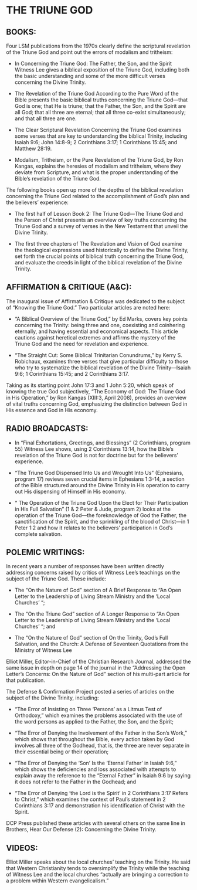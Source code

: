 # THE TRIUNE GOD

## BOOKS:

Four LSM publications from the 1970s clearly define the scriptural revelation of the Triune God and point out the errors of modalism and tritheism:

* In Concerning the Triune God: The Father, the Son, and the Spirit Witness Lee gives a biblical exposition of the Triune God, including both the basic understanding and some of the more difficult verses concerning the Divine Trinity.

* The Revelation of the Triune God According to the Pure Word of the Bible presents the basic biblical truths concerning the Triune God—that God is one; that He is triune; that the Father, the Son, and the Spirit are all God; that all three are eternal; that all three co-exist simultaneously; and that all three are one.

* The Clear Scriptural Revelation Concerning the Triune God examines some verses that are key to understanding the biblical Trinity, including Isaiah 9:6; John 14:8-9; 2 Corinthians 3:17; 1 Corinthians 15:45; and Matthew 28:19.

* Modalism, Tritheism, or the Pure Revelation of the Triune God, by Ron Kangas, explains the heresies of modalism and tritheism, where they deviate from Scripture, and what is the proper understanding of the Bible’s revelation of the Triune God.

The following books open up more of the depths of the biblical revelation concerning the Triune God related to the accomplishment of God’s plan and the believers’ experience:

* The first half of Lesson Book 2: The Triune God—The Triune God and the Person of Christ presents an overview of key truths concerning the Triune God and a survey of verses in the New Testament that unveil the Divine Trinity.

* The first three chapters of The Revelation and Vision of God examine the theological expressions used historically to define the Divine Trinity, set forth the crucial points of biblical truth concerning the Triune God, and evaluate the creeds in light of the biblical revelation of the Divine Trinity.

## AFFIRMATION & CRITIQUE (A&C):

The inaugural issue of Affirmation & Critique was dedicated to the subject of “Knowing the Triune God.” Two particular articles are noted here:

* “A Biblical Overview of the Triune God,” by Ed Marks, covers key points concerning the Trinity: being three and one, coexisting and coinhering eternally, and having essential and economical aspects. This article cautions against heretical extremes and affirms the mystery of the Triune God and the need for revelation and experience.

* “The Straight Cut: Some Biblical Trinitarian Conundrums,” by Kerry S. Robichaux, examines three verses that give particular difficulty to those who try to systematize the biblical revelation of the Divine Trinity—Isaiah 9:6; 1 Corinthians 15:45; and 2 Corinthians 3:17.

Taking as its starting point John 17:3 and 1 John 5:20, which speak of knowing the true God subjectively, “The Economy of God: The Triune God in His Operation,” by Ron Kangas (XIII:3, April 2008), provides an overview of vital truths concerning God, emphasizing the distinction between God in His essence and God in His economy.

## RADIO BROADCASTS:

* In “Final Exhortations, Greetings, and Blessings” (2 Corinthians, program 55) Witness Lee shows, using 2 Corinthians 13:14, how the Bible’s revelation of the Triune God is not for doctrine but for the believers’ experience.

* “The Triune God Dispensed Into Us and Wrought Into Us” (Ephesians, program 17) reviews seven crucial items in Ephesians 1:3-14, a section of the Bible structured around the Divine Trinity in His operation to carry out His dispensing of Himself in His economy.

* “ The Operation of the Triune God Upon the Elect for Their Participation in His Full Salvation” (1 & 2 Peter & Jude, program 2) looks at the operation of the Triune God—the foreknowledge of God the Father, the sanctification of the Spirit, and the sprinkling of the blood of Christ—in 1 Peter 1:2 and how it relates to the believers’ participation in God’s complete salvation.

## POLEMIC WRITINGS:

In recent years a number of responses have been written directly addressing concerns raised by critics of Witness Lee’s teachings on the subject of the Triune God. These include:

* The “On the Nature of God” section of A Brief Response to “An Open Letter to the Leadership of Living Stream Ministry and the ‘Local Churches’ “;

* The “On the Triune God” section of A Longer Response to “An Open Letter to the Leadership of Living Stream Ministry and the ‘Local Churches’ “; and

* The “On the Nature of God” section of On the Trinity, God’s Full Salvation, and the Church: A Defense of Seventeen Quotations from the Ministry of Witness Lee

Elliot Miller, Editor-in-Chief of the Christian Research Journal, addressed the same issue in depth on page 14 of the journal in the “Addressing the Open Letter’s Concerns: On the Nature of God” section of his multi-part article for that publication.

The Defense & Confirmation Project posted a series of articles on the subject of the Divine Trinity, including:

* “The Error of Insisting on Three ‘Persons’ as a Litmus Test of Orthodoxy,” which examines the problems associated with the use of the word persons as applied to the Father, the Son, and the Spirit;

* “The Error of Denying the Involvement of the Father in the Son’s Work,” which shows that throughout the Bible, every action taken by God involves all three of the Godhead, that is, the three are never separate in their essential being or their operation;

* “The Error of Denying the ‘Son’ Is the ‘Eternal Father’ in Isaiah 9:6,” which shows the deficiencies and loss associated with attempts to explain away the reference to the “Eternal Father” in Isaiah 9:6 by saying it does not refer to the Father in the Godhead; and

* “The Error of Denying ‘the Lord is the Spirit’ in 2 Corinthians 3:17 Refers to Christ,” which examines the context of Paul’s statement in 2 Corinthians 3:17 and demonstration his identification of Christ with the Spirit.

DCP Press published these articles with several others on the same line in Brothers, Hear Our Defense (2): Concerning the Divine Trinity.

## VIDEOS:

Elliot Miller speaks about the local churches’ teaching on the Trinity. He said that Western Christianity tends to oversimplify the Trinity while the teaching of Witness Lee and the local churches “actually are bringing a correction to a problem within Western evangelicalism.”
